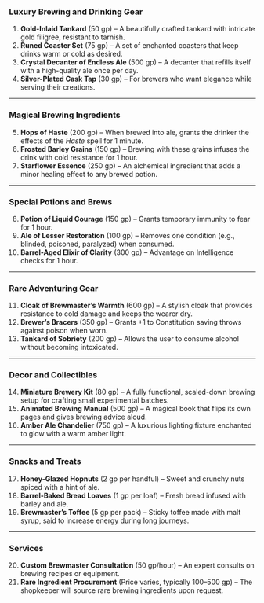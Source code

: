 ### **Luxury Brewing and Drinking Gear**

1. **Gold-Inlaid Tankard** (50 gp) – A beautifully crafted tankard with intricate gold filigree, resistant to tarnish.
2. **Runed Coaster Set** (75 gp) – A set of enchanted coasters that keep drinks warm or cold as desired.
3. **Crystal Decanter of Endless Ale** (500 gp) – A decanter that refills itself with a high-quality ale once per day.
4. **Silver-Plated Cask Tap** (30 gp) – For brewers who want elegance while serving their creations.

---

### **Magical Brewing Ingredients**

5. **Hops of Haste** (200 gp) – When brewed into ale, grants the drinker the effects of the _Haste_ spell for 1 minute.
6. **Frosted Barley Grains** (150 gp) – Brewing with these grains infuses the drink with cold resistance for 1 hour.
7. **Starflower Essence** (250 gp) – An alchemical ingredient that adds a minor healing effect to any brewed potion.

---

### **Special Potions and Brews**

8. **Potion of Liquid Courage** (150 gp) – Grants temporary immunity to fear for 1 hour.
9. **Ale of Lesser Restoration** (100 gp) – Removes one condition (e.g., blinded, poisoned, paralyzed) when consumed.
10. **Barrel-Aged Elixir of Clarity** (300 gp) – Advantage on Intelligence checks for 1 hour.

---

### **Rare Adventuring Gear**

11. **Cloak of Brewmaster’s Warmth** (600 gp) – A stylish cloak that provides resistance to cold damage and keeps the wearer dry.
12. **Brewer’s Bracers** (350 gp) – Grants +1 to Constitution saving throws against poison when worn.
13. **Tankard of Sobriety** (200 gp) – Allows the user to consume alcohol without becoming intoxicated.

---

### **Decor and Collectibles**

14. **Miniature Brewery Kit** (80 gp) – A fully functional, scaled-down brewing setup for crafting small experimental batches.
15. **Animated Brewing Manual** (500 gp) – A magical book that flips its own pages and gives brewing advice aloud.
16. **Amber Ale Chandelier** (750 gp) – A luxurious lighting fixture enchanted to glow with a warm amber light.

---

### **Snacks and Treats**

17. **Honey-Glazed Hopnuts** (2 gp per handful) – Sweet and crunchy nuts spiced with a hint of ale.
18. **Barrel-Baked Bread Loaves** (1 gp per loaf) – Fresh bread infused with barley and ale.
19. **Brewmaster’s Toffee** (5 gp per pack) – Sticky toffee made with malt syrup, said to increase energy during long journeys.

---

### **Services**

20. **Custom Brewmaster Consultation** (50 gp/hour) – An expert consults on brewing recipes or equipment.
21. **Rare Ingredient Procurement** (Price varies, typically 100–500 gp) – The shopkeeper will source rare brewing ingredients upon request.